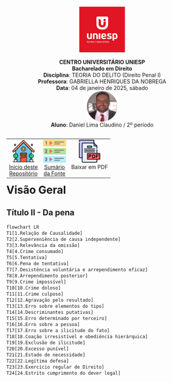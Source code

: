 
<div align="center">

<p align="center"><img height="120" src="../../../figuras/LOGO_UNIESP.png"> </p>

<p align="center"><b>CENTRO UNIVERSITÁRIO UNIESP</b><br>
<b>Bacharelado em Direito</b><br>
<b>Disciplina</b>: TEORIA DO DELITO (Direito Penal I)<br>
<b>Professora</b>: GABRIELLA HENRIQUES DA NOBREGA<br>
<b>Data</b>: 04 de janeiro de 2025, sábado<br>
<img align="center" src="../../../figuras/FOTO_PERFIL_DANIEL_CLAUDINO_2023.png" width="80"><br>
<b>Aluno</b>: Daniel Lima Claudino / 2º período<br>
 </p>
</div>

<table align="right" border="0">
  <tr>
    <td align="center" valign="top">
      <a href="../../../README.md">
        <img src="https://github.com/dnlclaudino/imagens/blob/master/icones/icone-casa2.png?raw=true" heigh="60" width="60"><br>Início deste <br>Repositório
      </a>
    </td>
    <td align="center" valign="top">
      <a href="../README.md">
        <img src="https://github.com/dnlclaudino/imagens/blob/master/icones/icone-sumario.png?raw=true" heigh="60" width="60"><br>Sumário<br>da Fonte
      </a>
    </td>
    <td align="center" valign="top">
        <img src="https://github.com/dnlclaudino/imagens/blob/master/icones-aplicativos/pdf/pdf.png?raw=true" heigh="60" width="60"><br>Baixar em PDF
    </td>
  </tr>
</table><br><br><br><br><br>

<h1>Visão Geral</h1>

## Título II - Da pena

```mermaid
flowchart LR
T1[1.Relação de Causalidade]
T2[2.Superveniência de causa independente]
T3[3.Relevância da omissão]
T4[4.Crime consumado]
T5[5.Tentativa]
T6[6.Pena de tentativa]
T7[7.Desistência voluntária e arrependimento eficaz]
T8[8.Arrependimento posterior]
T9[9.Crime impossível]
T10[10.Crime doloso]
T11[11.Crime culposo]
T12[12.Agravação pelo resultado]
T13[13.Erro sobre elementos do tipo]
T14[14.Descriminantes putativas]
T15[15.Erro determinado por terceiro]  
T16[16.Erro sobre a pessoa]
T17[17.Erro sobre a ilicitude do fato]
T18[18.Coação irresistível e obediência hierárquica]
T19[19.Exclusão de ilicitude]
T20[20.Excesso punível]
T21[21.Estado de necessidade]
T22[22.Legítima defesa]
T23[23.Exercício regular de Direito]
T24[24.Estrito cumprimento do dever legal]

```
